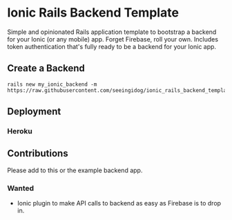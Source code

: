 # Ionic Rails Backend Template

Simple and opinionated Rails application template to bootstrap a backend for your Ionic (or any mobile) app. Forget Firebase, roll your own. Includes token authentication that's fully ready to be a backend for your Ionic app.


## Create a Backend

```
rails new my_ionic_backend -m https://raw.githubusercontent.com/seeingidog/ionic_rails_backend_template/master/template.rb
```


## Deployment

### Heroku



## Contributions
Please add to this or the example backend app.



### Wanted
* Ionic plugin to make API calls to backend as easy as Firebase is to drop in.

